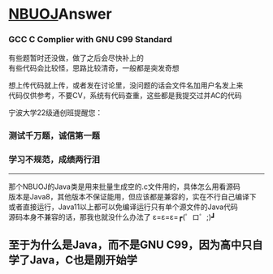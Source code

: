 # [NBUOJ](http://nbuoj.com/)Answer  
### GCC C Complier with GNU C99 Standard

有些题暂时还没做，做了之后会尽快补上的  
有些代码会比较怪，思路比较清奇，一般都是突发奇想

想上传代码就上传，或者发在讨论里，没问题的话会文件名加用户名发上来  
代码仅供参考，不要CV，系统有代码查重，这些都是我提交过并AC的代码

宁波大学22级通创班提醒您：

### 测试千万题，诚信第一题  
### 学习不规范，成绩两行泪
--------------------------------------------------------------------------------
那个NBUOJ的Java类是用来批量生成空的.c文件用的，具体怎么用看源码  
版本是Java8，其他版本不保证能用，但应该都是兼容的，实在不行自己编译下  
或者直接运行，Java11以上都可以免编译运行只有单个源文件的Java代码  
源码本身不兼容的话，那我也就没什么办法了 ε=ε=ε=┏(゜ロ゜;)┛

至于为什么是Java，而不是GNU C99，因为高中只自学了Java，C也是刚开始学
--------------------------------------------------------------------------------
